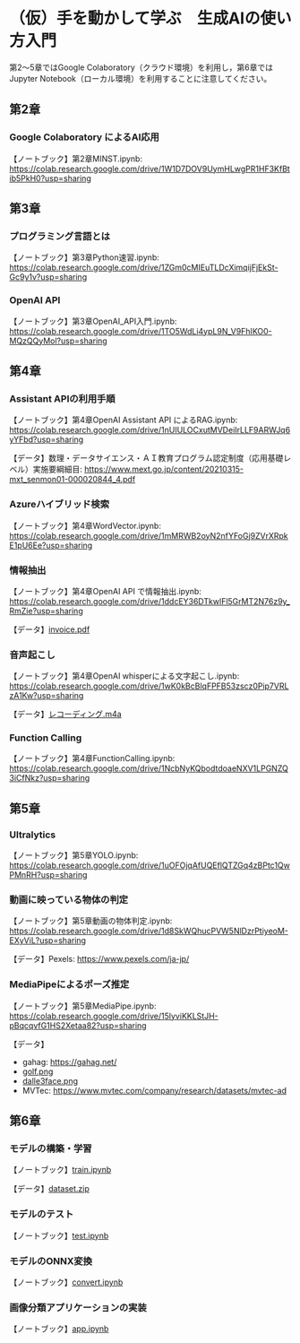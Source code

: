 # （仮）手を動かして学ぶ　生成AIの使い方入門

第2～5章ではGoogle Colaboratory（クラウド環境）を利用し，第6章ではJupyter Notebook（ローカル環境）を利用することに注意してください。

## 第2章

### Google Colaboratory によるAI応用

【ノートブック】第2章MINST.ipynb: <https://colab.research.google.com/drive/1W1D7DOV9UymHLwgPR1HF3KfBtib5PkH0?usp=sharing>

## 第3章

### プログラミング言語とは

【ノートブック】第3章Python速習.ipynb: <https://colab.research.google.com/drive/1ZGm0cMIEuTLDcXimqijFjEkSt-Gc9y1v?usp=sharing>

### OpenAI API

【ノートブック】第3章OpenAI_API入門.ipynb: <https://colab.research.google.com/drive/1TO5WdLi4ypL9N_V9FhIKO0-MQzQQyMol?usp=sharing>

## 第4章

### Assistant APIの利用手順

【ノートブック】第4章OpenAI Assistant API によるRAG.ipynb: <https://colab.research.google.com/drive/1nUIULOCxutMVDeiIrLLF9ARWJq6yYFbd?usp=sharing>

【データ】数理・データサイエンス・ＡＩ教育プログラム認定制度（応用基礎レベル）実施要綱細目: <https://www.mext.go.jp/content/20210315-mxt_senmon01-000020844_4.pdf>

### Azureハイブリッド検索

【ノートブック】第4章WordVector.ipynb: <https://colab.research.google.com/drive/1mMRWB2oyN2nfYFoGj9ZVrXRpkE1pU6Ee?usp=sharing>

### 情報抽出

【ノートブック】第4章OpenAI API で情報抽出.ipynb: <https://colab.research.google.com/drive/1ddcEY36DTkwlFl5GrMT2N76z9y_RmZie?usp=sharing>

【データ】[invoice.pdf](data/invoice.pdf)

### 音声起こし

【ノートブック】第4章OpenAI whisperによる文字起こし.ipynb: <https://colab.research.google.com/drive/1wK0kBcBlqFPFB53zscz0Pip7VRLzA1Kw?usp=sharing>

【データ】[レコーディング.m4a](data/レコーディング.m4a)

### Function Calling

【ノートブック】第4章FunctionCalling.ipynb: <https://colab.research.google.com/drive/1NcbNyKQbodtdoaeNXV1LPGNZQ3iCfNkz?usp=sharing>

## 第5章

### Ultralytics

【ノートブック】第5章YOLO.ipynb: <https://colab.research.google.com/drive/1uOFOjqAfUQEflQTZGq4zBPtc1QwPMnRH?usp=sharing>

### 動画に映っている物体の判定

【ノートブック】第5章動画の物体判定.ipynb: <https://colab.research.google.com/drive/1d8SkWQhucPVW5NlDzrPtiyeoM-EXyViL?usp=sharing>

【データ】Pexels: <https://www.pexels.com/ja-jp/>

### MediaPipeによるポーズ推定

【ノートブック】第5章MediaPipe.ipynb: <https://colab.research.google.com/drive/15lyviKKLStJH-pBqcqvfG1HS2Xetaa82?usp=sharing>

【データ】

- gahag: <https://gahag.net/>
- [golf.png](data/golf.png)
- [dalle3face.png](data/dalle3face.png)
- MVTec: <https://www.mvtec.com/company/research/datasets/mvtec-ad>

## 第6章

### モデルの構築・学習

【ノートブック】[train.ipynb](chapter6/train.ipynb)

【データ】[dataset.zip](chapter6/dataset.zip)

### モデルのテスト

【ノートブック】[test.ipynb](chapter6/test.ipynb)

### モデルのONNX変換

【ノートブック】[convert.ipynb](chapter6/convert.ipynb)

### 画像分類アプリケーションの実装

【ノートブック】[app.ipynb](chapter6/app.ipynb)
